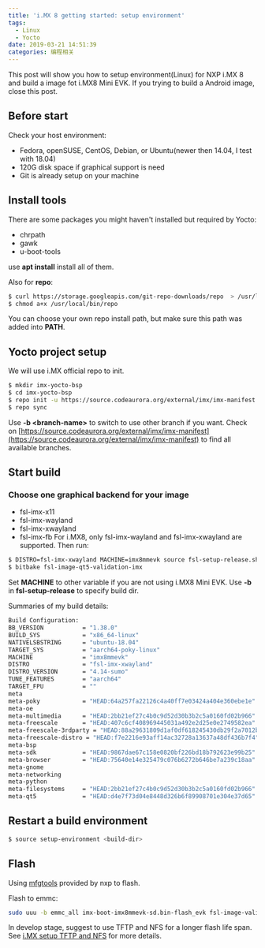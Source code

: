 ```yaml
---
title: 'i.MX 8 getting started: setup environment'
tags:
  - Linux
  - Yocto
date: 2019-03-21 14:51:39
categories: 编程相关
---
```

This post will show you how to setup environment(Linux) for NXP i.MX 8 and build a image fot i.MX8 Mini EVK. If you trying to build a Android image, close this post.
<!--more-->

## Before start
Check your host environment:
- Fedora, openSUSE, CentOS, Debian, or Ubuntu(newer then 14.04, I test with 18.04)
- 120G disk space if graphical support is need
- Git is already setup on your machine

## Install tools
There are some packages you might haven't installed but required by Yocto:

- chrpath
- gawk
- u-boot-tools
  
use **apt install** install all of them.


Also for **repo**:
```bash
$ curl https://storage.googleapis.com/git-repo-downloads/repo  > /usr/local/bin/repo
$ chmod a+x /usr/local/bin/repo
```
You can choose your own repo install path, but make sure this path was added into **PATH**.

## Yocto project setup
We will use i.MX official repo to init.
```bash
$ mkdir imx-yocto-bsp 
$ cd imx-yocto-bsp 
$ repo init -u https://source.codeaurora.org/external/imx/imx-manifest  -b imx-linux-sumo -m imx-4.14.78-1.0.0_ga.xml 
$ repo sync
```
Use **-b &lt;branch-name&gt;** to switch to use other branch if you want. Check on [https://source.codeaurora.org/external/imx/imx-manifest](https://source.codeaurora.org/external/imx/imx-manifest) to find all available branches.

## Start build
### Choose one graphical backend for your image
- fsl-imx-x11 
- fsl-imx-wayland
- fsl-imx-xwayland
- fsl-imx-fb
For i.MX8, only fsl-imx-wayland and fsl-imx-xwayland are supported.
Then run:
```bash
$ DISTRO=fsl-imx-xwayland MACHINE=imx8mmevk source fsl-setup-release.sh -b build-xwayland 
$ bitbake fsl-image-qt5-validation-imx
```
Set **MACHINE** to other variable if you are not using i.MX8 Mini EVK. Use **-b** in **fsl-setup-release** to specify build dir.

Summaries of my build details:
```bash
Build Configuration:
BB_VERSION           = "1.38.0"
BUILD_SYS            = "x86_64-linux"
NATIVELSBSTRING      = "ubuntu-18.04"
TARGET_SYS           = "aarch64-poky-linux"
MACHINE              = "imx8mmevk"
DISTRO               = "fsl-imx-xwayland"
DISTRO_VERSION       = "4.14-sumo"
TUNE_FEATURES        = "aarch64"
TARGET_FPU           = ""
meta                 
meta-poky            = "HEAD:64a257fa22126c4a40ff7e03424a404e360ebe1e"
meta-oe              
meta-multimedia      = "HEAD:2bb21ef27c4b0c9d52d30b3b2c5a0160fd02b966"
meta-freescale       = "HEAD:407c6cf408969445031a492e2d25e0e2749582ea"
meta-freescale-3rdparty = "HEAD:88a29631809d1af0df618245430db29f2a7012b5"
meta-freescale-distro = "HEAD:f7e2216e93aff14ac32728a13637a48df436b7f4"
meta-bsp             
meta-sdk             = "HEAD:9867dae67c158e0820bf226bd18b792623e99b25"
meta-browser         = "HEAD:75640e14e325479c076b6272b646be7a239c18aa"
meta-gnome           
meta-networking      
meta-python          
meta-filesystems     = "HEAD:2bb21ef27c4b0c9d52d30b3b2c5a0160fd02b966"
meta-qt5             = "HEAD:d4e7f73d04e8448d326b6f89908701e304e37d65"

```

## Restart a build environment
```bash
$ source setup-environment <build-dir>
```

## Flash

Using [mfgtools](https://github.com/NXPmicro/mfgtools) provided by nxp to flash.

Flash to emmc:

```bash
sudo uuu -b emmc_all imx-boot-imx8mmevk-sd.bin-flash_evk fsl-image-validation-imx-imx8mmevk.sdcard.bz2/*
```

In develop stage, suggest to use TFTP and NFS for a longer flash life span. See [i.MX setup TFTP and NFS](https://lzqblog.top/2019-05-26/i-MX-setup-TFTP-and-NFS/) for more details.
